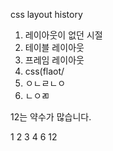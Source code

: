 css layout history

1. 레이아웃이 없던 시절
2. 테이블 레이아웃
3. 프레임 레이아웃
4. css(flaot/
5. ㅇㄴㄹㄴㅇ
6. ㄴㅇㄻ







12는 약수가 많습니다.

1 2 3 4 6 12